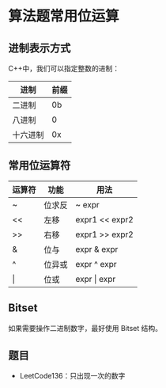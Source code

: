 # 算法题常用位运算

## 进制表示方式

C++中，我们可以指定整数的进制：

| 进制     | 前缀 |
| -------- | ---- |
| 二进制   | 0b   |
| 八进制   | 0    |
| 十六进制 | 0x   |

## 常用位运算符

| 运算符 | 功能   | 用法           |
| ------ | ------ | -------------- |
| ~      | 位求反 | ~ expr         |
| <<     | 左移   | expr1 << expr2 |
| >>     | 右移   | expr1 >> expr2 |
| &      | 位与   | expr & expr    |
| ^      | 位异或 | expr ^ expr    |
| \|     | 位或   | expr \| expr   |

## Bitset

如果需要操作二进制数字，最好使用 Bitset 结构。

## 题目

* LeetCode136：只出现一次的数字
